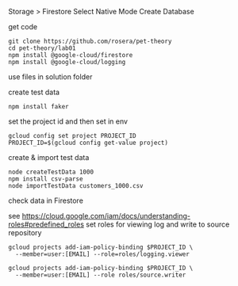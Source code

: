 

Storage > Firestore
Select Native Mode
Create Database

get code
```
git clone https://github.com/rosera/pet-theory
cd pet-theory/lab01
npm install @google-cloud/firestore
npm install @google-cloud/logging
```

use files in solution folder

create test data
```
npm install faker
```

set the project id and then set in env
```
gcloud config set project PROJECT_ID
PROJECT_ID=$(gcloud config get-value project)
```

create & import test data
```
node createTestData 1000
npm install csv-parse
node importTestData customers_1000.csv
```

check data in Firestore

see https://cloud.google.com/iam/docs/understanding-roles#predefined_roles
set roles for viewing log and write to source repository
```
gcloud projects add-iam-policy-binding $PROJECT_ID \
  --member=user:[EMAIL] --role=roles/logging.viewer

gcloud projects add-iam-policy-binding $PROJECT_ID \
  --member=user:[EMAIL] --role roles/source.writer
```  
